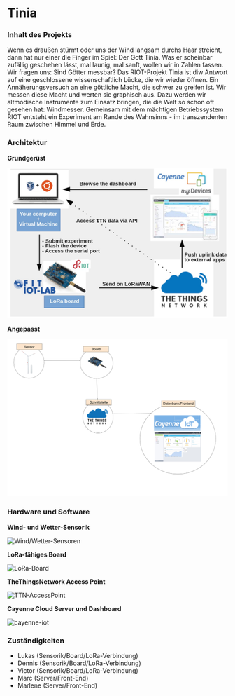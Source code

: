 # Tinia

### Inhalt des Projekts
Wenn es draußen stürmt oder uns der Wind langsam durchs Haar streicht, dann hat nur einer die Finger im Spiel: Der Gott Tinia. Was er scheinbar zufällig geschehen lässt, mal launig, mal sanft, wollen wir in Zahlen fassen. Wir fragen uns: Sind Götter messbar? Das RIOT-Projekt Tinia ist diw Antwort auf eine geschlossene wissenschaftlich Lücke, die wir wieder öffnen. Ein Annäherungsversuch an eine göttliche Macht, die schwer zu greifen ist. Wir messen diese Macht und werten sie graphisch aus. Dazu werden wir altmodische Instrumente zum Einsatz bringen, die die Welt so schon oft gesehen hat: Windmesser. Gemeinsam mit dem mächtigen Betriebssystem RIOT entsteht ein Experiment am Rande des Wahnsinns - im transzendenten Raum zwischen Himmel und Erde.

### Architektur

**Grundgerüst**

![sample-architecture](./img/lora-sample-architecture.png)

**Angepasst**

![tinia-architecture](./img/Tinia%20Struktur.png)

### Hardware und Software

**Wind- und Wetter-Sensorik**

![Wind/Wetter-Sensoren](https://upload.wikimedia.org/wikipedia/commons/9/96/Windrad_SWM.jpg)

**LoRa-fähiges Board**

![LoRa-Board](https://objenious.com/wp-content/uploads/2017/10/en.b-l072z-lrwan1.jpg)

**TheThingsNetwork Access Point**

![TTN-AccessPoint](https://ttnweb.azureedge.net/static/common/logo/ttn.3e781f47c572.svg)

**Cayenne Cloud Server und Dashboard**

![cayenne-iot](https://mydevices.com/wp-content/themes/mydevices/dist/images/cayenne_on_phone.png)

### Zuständigkeiten

- Lukas (Sensorik/Board/LoRa-Verbindung)
- Dennis (Sensorik/Board/LoRa-Verbindung)
- Victor (Sensorik/Board/LoRa-Verbindung)
- Marc (Server/Front-End)
- Marlene (Server/Front-End)

